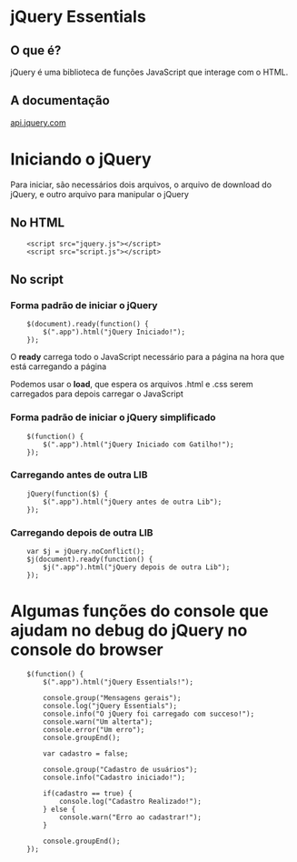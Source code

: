 # jQuery Essentials

## O que é?
jQuery é uma biblioteca de funções JavaScript que interage com o HTML.

## A documentação
[api.jquery.com](https://api.jquery.com/)

# Iniciando o jQuery

Para iniciar, são necessários dois arquivos, o arquivo de download do jQuery, e outro arquivo para manipular o jQuery

## No HTML

```
    <script src="jquery.js"></script>
    <script src="script.js"></script>

```

## No script

### Forma padrão de iniciar o jQuery

```
    $(document).ready(function() {
        $(".app").html("jQuery Iniciado!");
    });

```

O **ready** carrega todo o JavaScript necessário para a página na hora que está carregando a página

Podemos usar o **load**, que espera os arquivos .html e .css serem carregados para depois carregar o JavaScript

### Forma padrão de iniciar o jQuery simplificado

```
    $(function() {
        $(".app").html("jQuery Iniciado com Gatilho!");
    });

```

### Carregando antes de outra LIB

```
    jQuery(function($) {
        $(".app").html("jQuery antes de outra Lib");
    });

```

### Carregando depois de outra LIB

```
    var $j = jQuery.noConflict();
    $j(document).ready(function() {
        $j(".app").html("jQuery depois de outra Lib");
    });

```

# Algumas funções do console que ajudam no debug do jQuery no console do browser

```
    $(function() {
        $(".app").html("jQuery Essentials!");

        console.group("Mensagens gerais");
        console.log("jQuery Essentials");
        console.info("O jQuery foi carregado com succeso!");
        console.warn("Um alterta");
        console.error("Um erro");
        console.groupEnd();

        var cadastro = false;

        console.group("Cadastro de usuários");
        console.info("Cadastro iniciado!");

        if(cadastro == true) {
            console.log("Cadastro Realizado!");
        } else {
            console.warn("Erro ao cadastrar!");
        }

        console.groupEnd();
    });

```
